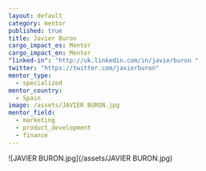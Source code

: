 ```yaml
---
layout: default
category: mentor
published: true
title: Javier Buron
cargo_impact_es: Mentor
cargo_impact_en: Mentor
"linked-in": "http://uk.linkedin.com/in/javierburon "
twitter: "https://twitter.com/javierburon"
mentor_type: 
  - specialized
mentor_country: 
  - Spain
image: /assets/JAVIER BURON.jpg
mentor_field: 
  - marketing
  - product_development
  - finance
---
```


![JAVIER BURON.jpg](/assets/JAVIER BURON.jpg)
